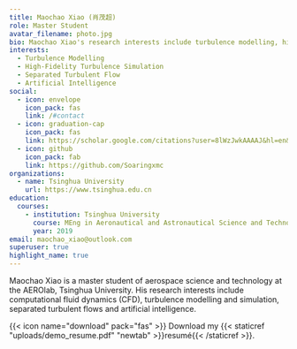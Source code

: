 ```yaml
---
title: Maochao Xiao (肖茂超)
role: Master Student
avatar_filename: photo.jpg
bio: Maochao Xiao's research interests include turbulence modelling, high-fidelity turbulence simulation, separated turbulent flow and artificial intelligence.
interests:
  - Turbulence Modelling
  - High-Fidelity Turbulence Simulation
  - Separated Turbulent Flow
  - Artificial Intelligence
social:
  - icon: envelope
    icon_pack: fas
    link: /#contact
  - icon: graduation-cap
    icon_pack: fas
    link: https://scholar.google.com/citations?user=8lWzJwkAAAAJ&hl=en&oi=ao
  - icon: github
    icon_pack: fab
    link: https://github.com/Soaringxmc
organizations:
  - name: Tsinghua University
    url: https://www.tsinghua.edu.cn
education:
  courses:
    - institution: Tsinghua University
      course: MEng in Aeronautical and Astronautical Science and Technology
      year: 2019
email: maochao_xiao@outlook.com
superuser: true
highlight_name: true
---
```

Maochao Xiao is a master student of aerospace science and technology at the AEROlab, Tsinghua University. His research interests include computational fluid dynamics (CFD), turbulence modelling and simulation, separated turbulent flows and artificial intelligence.

{{< icon name="download" pack="fas" >}} Download my {{< staticref "uploads/demo_resume.pdf" "newtab" >}}resumé{{< /staticref >}}.
